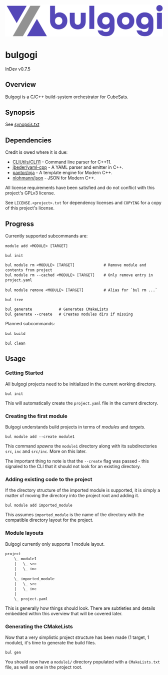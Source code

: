 ![bulgogi logo](./img/logo.png)

# bulgogi
InDev v0.7.5

## Overview
Bulgogi is a C/C++ build-system orchestrator for CubeSats.

## Synopsis
See [synopsis.txt](./synopsis.txt)

## Dependencies
Credit is owed where it is due:
- [CLIUtils/CLI11](https://github.com/CLIUtils/CLI11) - Command line parser for C++11.
- [jbeder/yaml-cpp](https://github.com/jbeder/yaml-cpp) - A YAML parser and emitter in C++.
- [pantor/inja](https://github.com/pantor/inja) - A template engine for Modern C++.
- [nlohmann/json](https://github.com/nlohmann/json) - JSON for Modern C++.

All license requirements have been satisfied and do not conflict with this project's GPLv3 license.

See `LICENSE.<project>.txt` for dependency licenses and `COPYING` for a copy of this project's license.

## Progress
Currently supported subcommands are:


```module add <MODULE> [TARGET]```


```bul init```


```
bul module rm <MODULE> [TARGET]             # Remove module and contents from project
bul module rm --cached <MODULE> [TARGET]    # Only remove entry in project.yaml

bul module remove <MODULE> [TARGET]         # Alias for `bul rm ...`
```


```bul tree```


```
bul generate            # Generates CMakeLists
bul generate --create   # Creates modules dirs if missing
```


Planned subcommands:


```bul build```


```bul clean```

## Usage
### Getting Started
All bulgogi projects need to be initialized in the current working directory.

```
bul init 
```

This will automatically create the `project.yaml` file in the current directory.

### Creating the first module 
Bulgogi understands build projects in terms of _modules_ and _targets_.

```
bul module add --create module1
```

This command _spawns_ the `module1` directory along with its subdirectories `src`, `inc` and `src/inc`. More on this later.

The important thing to note is that the `--create` flag was passed - this signaled to the CLI that it should not look for an existing directory.

### Adding existing code to the project 
If the directory structure of the imported module is supported, it is simply a matter of moving the directory into the project root and adding it.

```
bul module add imported_module
```

This assumes `imported_module` is the name of the directory with the compatible directory layout for the project.

### Module layouts 
Bulgogi currently only supports 1 module layout.

```
project
    \_ module1
    |   \_ src
    |   \_ inc
    |
    \_ imported_module 
    |   \_ src 
    |   \_ inc 
    |
    \_ project.yaml
```

This is generally how things should look. There are subtleties and details embedded within this overview that will be covered later.

### Generating the CMakeLists 
Now that a very simplistic project structure has been made (1 target, 1 module), it's time to generate the build files.

```
bul gen 
```

You should now have a `module1/` directory populated with a `CMakeLists.txt` file, as well as one in the project root.
